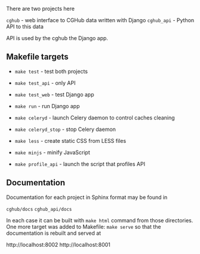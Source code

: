 There are two projects here 

`cghub` - web interface to CGHub data written with Django
`cghub_api` - Python API to this data

API is used by the cghub the Django app.

## Makefile targets

- `make test` - test both projects
- `make test_api` - only API
- `make test_web` - test Django app

- `make run` - run Django app
- `make celeryd` - launch Celery daemon to control caches cleaning
- `make celeryd_stop` - stop Celery daemon

- `make less` - create static CSS from LESS files
- `make minjs` - minify JavaScript

- `make profile_api` - launch the script that profiles API

## Documentation

Documentation for each project in Sphinx format may be found in

`cghub/docs`
`cghub_api/docs`

In each case it can be built with `make html` command from those directories. 
One more target was added to Makefile:
`make serve` so that the documentation is rebuilt and served at 

http://localhost:8002
http://localhost:8001

